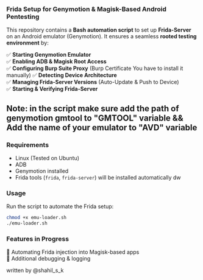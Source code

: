 ### **Frida Setup for Genymotion & Magisk-Based Android Pentesting**  
This repository contains a **Bash automation script** to set up **Frida-Server** on an Android emulator (Genymotion). It ensures a seamless **rooted testing environment** by:  

✅ **Starting Genymotion Emulator**  
✅ **Enabling ADB & Magisk Root Access**  
✅ **Configuring Burp Suite Proxy** 
(Burp Certificate You have to install it manually)
✅ **Detecting Device Architecture**  
✅ **Managing Frida-Server Versions** 
(Auto-Update & Push to Device)  
✅ **Starting & Verifying Frida-Server**  

## Note: in the script make sure add the path of genymotion gmtool to "GMTOOL" variable && Add the name of your emulator to "AVD" variable

### **Requirements**  
- Linux (Tested on Ubuntu)
- ADB  
- Genymotion installed  
- Frida tools (`frida`, `frida-server`)  will be installed automatically dw

### **Usage**  
Run the script to automate the Frida setup:  
```bash
chmod +x emu-loader.sh
./emu-loader.sh
```  

### **Features in Progress**   
🔹 Automating Frida injection into Magisk-based apps  
🔹 Additional debugging & logging  

written by @shahil_s_k
